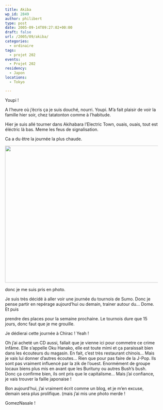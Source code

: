```yaml
---
title: Akiba
wp_id: 2849
author: philibert
type: post
date: 2005-09-14T09:27:02+00:00
draft: false
url: /2005/09/akiba/
categories:
  - ordinaire
tags:
  - projet 202
events:
  - Projet 202
residency:
  - Japon
locations:
  - Tokyo

---
```

Youpi !
  
A l&rsquo;heure où j&rsquo;écris ça je suis douché, nourri. Youpi. M&rsquo;a fait plaisir de voir la famille hier soir, chez tatatonton comme à l&rsquo;habitude.
  
Hier je suis allé tourner dans Akihabara l&rsquo;Electric Town, ouais, ouais, tout est éléctric là bas. Meme les feus de signalisation.

Ca a du être la journée la plus chaude. 

<div id="attachment_2850" class="wp-caption alignnone" style="max-width: 600px">
  <a href="{{< aws >}}/uploads/2012/09/370618093742.jpeg"><img src="{{< aws >}}/uploads/2012/09/370618093742.jpeg" alt="" title="370618093742" width="600" height="450" class="size-full wp-image-2850" srcset="{{< aws >}}/uploads/2012/09/370618093742.jpeg 600w, {{< aws >}}/uploads/2012/09/370618093742-300x225.jpeg 300w, {{< aws >}}/uploads/2012/09/370618093742-263x197.jpeg 263w" sizes="(max-width: 600px) 100vw, 600px" /></a>
  
  <p class="wp-caption-text">
    donc je me suis pris en photo.
  </p>
</div>

Je suis très décidé à aller voir une journée du tournois de Sumo. Donc je pense partir en repérage aujourd&rsquo;hui ou demain, trainer autour du&#8230; Dome. Et puis
  
prendre des places pour la semaine prochaine. Le tournois dure que 15 jours, donc faut que je me grouille.

Je dédierai cette journée à Chirac ! Yeah !

Oh j&rsquo;ai acheté un CD aussi, fallait que je vienne ici pour commetre ce crime infâme. Elle s&rsquo;appelle Oku Hanako, elle est toute mimi et ça paraissait bien dans les écouteurs du magasin. En fait, c&rsquo;est très restaurant chinois&#8230; Mais je vais lui donner d&rsquo;autres écoutes&#8230; Rien que pour pas faire de la J-Pop. Ils sont pas vraiment influencé par la zik de l&rsquo;ouest. Enormément de groupe locaux biens plus mis en avant que les Burituny ou autres Bush&rsquo;s bush. Donc ça confirme bien, ils ont pris que le capitalisme&#8230; Mais j&rsquo;ai confiance, je vais trouver la faille japonaise !
  
Bon aujourd&rsquo;hui, j&rsquo;ai vraiment écrit comme un blog, et je m&rsquo;en excuse, demain sera plus prolifique. (mais j&rsquo;ai mis une photo merde !

GomezNasale !